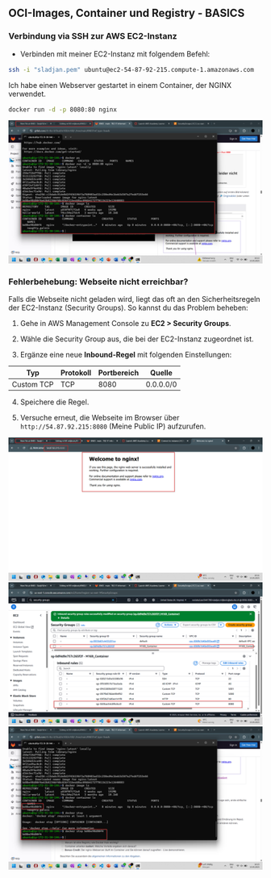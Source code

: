 ## OCI-Images, Container und Registry - BASICS 

### Verbindung via SSH zur AWS EC2-Instanz

- Verbinden mit meiner EC2-Instanz mit folgendem Befehl:

```bash
ssh -i "sladjan.pem" ubuntu@ec2-54-87-92-215.compute-1.amazonaws.com
```

Ich habe einen Webserver gestartet in einem Container, der NGINX verwendet.

```bash
docker run -d -p 8080:80 nginx
```

<img src="https://github.com/Sladji10/m169-miljkovic/blob/main/Screenshots/1_9.png?raw=true" width="800" />

### Fehlerbehebung: Webseite nicht erreichbar?

Falls die Webseite nicht geladen wird, liegt das oft an den Sicherheitsregeln der EC2-Instanz (Security Groups). So kannst du das Problem beheben:

1. Gehe in AWS Management Console zu **EC2 > Security Groups**.

2. Wähle die Security Group aus, die bei der EC2-Instanz zugeordnet ist.

3. Ergänze eine neue **Inbound-Regel** mit folgenden Einstellungen:

| Typ         | Protokoll | Portbereich | Quelle     |
|-------------|-----------|-------------|------------|
| Custom TCP  | TCP       | 8080        | 0.0.0.0/0  |

4. Speichere die Regel.

5. Versuche erneut, die Webseite im Browser über `http://54.87.92.215:8080` (Meine Public IP) aufzurufen.



<img src="https://github.com/Sladji10/m169-miljkovic/blob/main/Screenshots/1_7.png?raw=true" width="800" />

<img src="https://github.com/Sladji10/m169-miljkovic/blob/main/Screenshots/1_8.png?raw=true" width="800" />


<img src="https://github.com/Sladji10/m169-miljkovic/blob/main/Screenshots/1_10.png?raw=true" width="800" />
